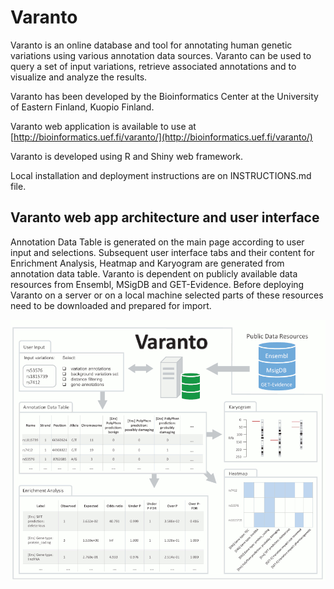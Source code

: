# Varanto

Varanto is an online database and tool for annotating human genetic variations using various annotation data sources. Varanto can be used to query a set of input variations, retrieve associated annotations and to visualize and analyze the results.

Varanto has been developed by the Bioinformatics Center at the University of Eastern Finland, Kuopio Finland.

Varanto web application is available to use at [http://bioinformatics.uef.fi/varanto/](http://bioinformatics.uef.fi/varanto/)

Varanto is developed using R and Shiny web framework.

Local installation and deployment instructions are on INSTRUCTIONS.md file.

## Varanto web app architecture and user interface

Annotation Data Table is generated on the main page according to user input and selections. Subsequent user interface tabs and their content for Enrichment Analysis, Heatmap and Karyogram are generated from annotation data table. Varanto is dependent on publicly available data resources from Ensembl, MSigDB and GET-Evidence. Before deploying Varanto on a server or on a local machine selected parts of these resources need to be downloaded and prepared for import.

![Varanto web app architecture and user interface](/documents/varanto_architecture_900x747.png)
